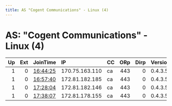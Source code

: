 ```yaml
---
title: AS "Cogent Communications" - Linux (4)
---
```


# AS: "Cogent Communications" - Linux (4)

|   Up |   Ext | JoinTime                                                                                            | IP             | CC   |   ORp |   Dirp | Version   | Contact   | Nickname   |   eFamMembers |
|-----:|------:|:----------------------------------------------------------------------------------------------------|:---------------|:-----|------:|-------:|:----------|:----------|:-----------|--------------:|
|    1 |     0 | [16:44:25](https://metrics.torproject.org/rs.html#details/8748CD5551057308389B0AB012DE769B8FBE78AE) | 170.75.163.110 | ca   |   443 |      0 | 0.4.3.5   | None      | Unnamed    |             1 |
|    1 |     0 | [16:57:40](https://metrics.torproject.org/rs.html#details/7776F1FCE7027DA8FE3E2C35736661E02CCA12F8) | 172.81.182.185 | ca   |   443 |      0 | 0.4.3.5   | None      | Unnamed    |             1 |
|    1 |     0 | [17:28:04](https://metrics.torproject.org/rs.html#details/20571FE948D23E8B62CEDE1B33298F1BF324EE17) | 172.81.182.146 | ca   |   443 |      0 | 0.4.3.5   | None      | Unnamed    |             1 |
|    1 |     0 | [17:38:07](https://metrics.torproject.org/rs.html#details/F62200459CB10450C6F1870851774874F18FCA63) | 172.81.178.155 | ca   |   443 |      0 | 0.4.3.5   | None      | Unnamed    |             1 |
